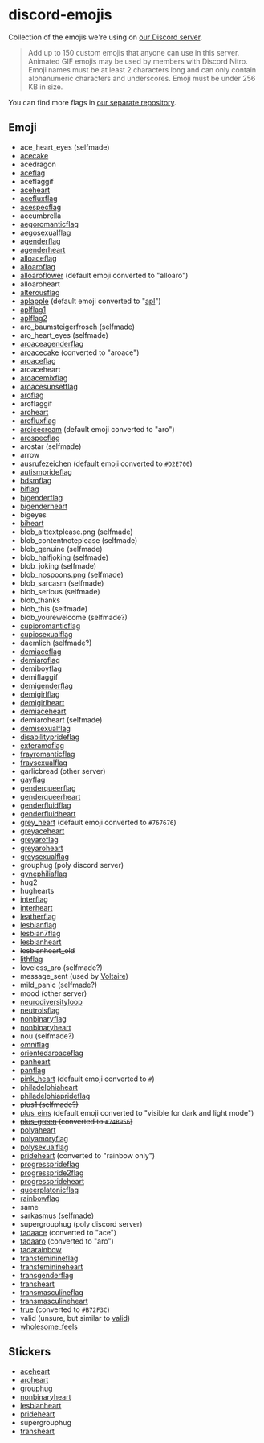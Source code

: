 # discord-emojis

Collection of the emojis we're using on [our Discord
server][aspecgerman].

> Add up to 150 custom emojis that anyone can use in this server.
> Animated GIF emojis may be used by members with Discord Nitro. Emoji
> names must be at least 2 characters long and can only contain
> alphanumeric characters and underscores. Emoji must be under 256 KB in
> size.

You can find more flags in [our separate
repository](https://github.com/aspec-german/pride-emoji-flags/).

## Emoji

* ace_heart_eyes (selfmade)
* [acecake](https://www.deviantart.com/galadnilien/art/Ace-Cake-528372645)
* acedragon
* [aceflag](https://github.com/aspec-german/pride-emoji-flags/blob/main/png/ace-flag.png)
* aceflaggif
* [aceheart](https://emoji.gg/emoji/4863-asexual)
* [acefluxflag](https://github.com/aspec-german/pride-emoji-flags/blob/main/png/aceflux-flag.png)
* [acespecflag](https://github.com/aspec-german/pride-emoji-flags/blob/main/png/acespec-flag.png)
* aceumbrella
* [aegoromanticflag](https://github.com/aspec-german/pride-emoji-flags/blob/main/png/aegoromantic-flag.png)
* [aegosexualflag](https://github.com/aspec-german/pride-emoji-flags/blob/main/png/aegosexual-flag.png)
* [agenderflag](https://github.com/aspec-german/pride-emoji-flags/blob/main/png/agender-flag.png)
* [agenderheart](https://emoji.gg/emoji/4493_agender_pride_heart)
* [alloaceflag](https://github.com/aspec-german/pride-emoji-flags/blob/main/png/alloace-flag.png)
* [alloaroflag](https://github.com/aspec-german/pride-emoji-flags/blob/main/png/alloaro-flag.png)
* [alloaroflower](https://discord.com/assets/b8126c857aacaf1d7226fa5505b5f5cb.svg)
  (default emoji converted to "alloaro")
* alloaroheart
* [alterousflag](https://github.com/aspec-german/pride-emoji-flags/blob/main/png/alterous-flag.png)
* [aplapple](https://discord.com/assets/a77e46deee7127d2b85e271f0d5b738a.svg)
  (default emoji converted to
  "[apl](https://github.com/aspec-german/pride-emoji-flags/blob/main/png/apl-flag1.png)")
* [aplflag1](https://github.com/aspec-german/pride-emoji-flags/blob/main/png/apl-flag1.png)
* [aplflag2](https://github.com/aspec-german/pride-emoji-flags/blob/main/png/apl-flag2.png)
* aro_baumsteigerfrosch (selfmade)
* aro_heart_eyes (selfmade)
* [aroaceagenderflag](https://github.com/aspec-german/pride-emoji-flags/blob/main/png/aroaceagender-flag.png)
* [aroacecake](https://www.deviantart.com/galadnilien/art/Ace-Cake-528372645)
  (converted to "aroace")
* [aroaceflag](https://github.com/aspec-german/pride-emoji-flags/blob/main/png/aroace-flag.png)
* aroaceheart
* [aroacemixflag](https://github.com/aspec-german/pride-emoji-flags/blob/main/png/aroace-mix-flag.png)
* [aroacesunsetflag](https://github.com/aspec-german/pride-emoji-flags/blob/main/png/aroace-sunset-flag.png)
* [aroflag](https://github.com/aspec-german/pride-emoji-flags/blob/main/png/aro-flag.png)
* aroflaggif
* [aroheart](https://emoji.gg/emoji/5633-aromantic)
* [arofluxflag](https://github.com/aspec-german/pride-emoji-flags/blob/main/png/aroflux-flag.png)
* [aroicecream](https://discord.com/assets/52bfdf64e0f7355d16780ff7187f9a1a.svg)
  (default emoji converted to "aro")
* [arospecflag](https://github.com/aspec-german/pride-emoji-flags/blob/main/png/arospec-flag.png)
* arostar (selfmade)
* arrow
* [ausrufezeichen](https://discord.com/assets/4467f392af6cb1ad2acd20ae416a69ab.svg)
  (default emoji converted to `#D2E700`)
* [autismprideflag](https://github.com/aspec-german/pride-emoji-flags/blob/main/png/autismpride-flag.png)
* [bdsmflag](https://github.com/aspec-german/pride-emoji-flags/blob/main/png/bdsm-flag.png)
* [biflag](https://github.com/aspec-german/pride-emoji-flags/blob/main/png/bi-flag.png)
* [bigenderflag](https://github.com/aspec-german/pride-emoji-flags/blob/main/png/bigender-flag.png)
* [bigenderheart](https://emoji.gg/emoji/5311_bigender_pride_heart)
* bigeyes
* [biheart](https://emoji.gg/emoji/9117_bi_flag_heart)
* blob_alttextplease.png (selfmade)
* blob_contentnoteplease (selfmade)
* blob_genuine (selfmade)
* blob_halfjoking (selfmade)
* blob_joking (selfmade)
* blob_nospoons.png (selfmade)
* blob_sarcasm (selfmade)
* blob_serious (selfmade)
* blob_thanks
* blob_this (selfmade)
* blob_yourewelcome (selfmade?)
* [cupioromanticflag](https://github.com/aspec-german/pride-emoji-flags/blob/main/png/cupioromantic-flag.png)
* [cupiosexualflag](https://github.com/aspec-german/pride-emoji-flags/blob/main/png/cupiosexual-flag.png)
* daemlich (selfmade?)
* [demiaceflag](https://github.com/aspec-german/pride-emoji-flags/blob/main/png/demisexual-flag.png)
* [demiaroflag](https://github.com/aspec-german/pride-emoji-flags/blob/main/png/demiaro-flag.png)
* [demiboyflag](https://github.com/aspec-german/pride-emoji-flags/blob/main/png/demiboy-flag.png)
* demiflaggif
* [demigenderflag](https://github.com/aspec-german/pride-emoji-flags/blob/main/png/demigender-flag.png)
* [demigirlflag](https://github.com/aspec-german/pride-emoji-flags/blob/main/png/demigirl-flag.png)
* [demigirlheart](https://emoji.gg/emoji/9676_demigirl_pride_heart)
* [demiaceheart](https://emoji.gg/emoji/7319_demisexual_pride_heart)
* demiaroheart (selfmade)
* [demisexualflag](https://github.com/aspec-german/pride-emoji-flags/blob/main/png/demisexual-flag.png)
* [disabilityprideflag](https://github.com/aspec-german/pride-emoji-flags/blob/main/png/disability-pride-flag.png)
* [exteramoflag](https://github.com/aspec-german/pride-emoji-flags/blob/main/png/exteramo-flag.png)
* [frayromanticflag](https://github.com/aspec-german/pride-emoji-flags/blob/main/png/frayromantic-flag.png)
* [fraysexualflag](https://github.com/aspec-german/pride-emoji-flags/blob/main/png/fraysexual-flag.png)
* garlicbread (other server)
* [gayflag](https://github.com/aspec-german/pride-emoji-flags/blob/main/png/gay-flag.png)
* [genderqueerflag](https://github.com/aspec-german/pride-emoji-flags/blob/main/png/gender-queer-flag.png)
* [genderqueerheart](https://emoji.gg/emoji/4360_genderqueer_pride_flag)
* [genderfluidflag](https://github.com/aspec-german/pride-emoji-flags/blob/main/png/gender-fluid-flag.png)
* [genderfluidheart](https://emoji.gg/emoji/5176_genderfluid_pride_heart)
* [grey_heart](https://discord.com/assets/35221463e22cf68c28b23b6479a43613.svg)
  (default emoji converted to `#767676`)
* [greyaceheart](https://emoji.gg/emoji/6249_gray_ace_pride_heart)
* [greyaroflag](https://github.com/aspec-german/pride-emoji-flags/blob/main/png/greyaro-flag.png)
* [greyaroheart](https://emoji.gg/emoji/7587_gray_aro_pride_heart)
* [greysexualflag](https://github.com/aspec-german/pride-emoji-flags/blob/main/png/greysexual-flag.png)
* grouphug (poly discord server)
* [gynephiliaflag](https://github.com/aspec-german/pride-emoji-flags/blob/main/png/gynephilia-flag.png)
* hug2
* hughearts
* [interflag](https://github.com/aspec-german/pride-emoji-flags/blob/main/png/intersex-flag.png)
* [interheart](https://emoji.gg/emoji/4869_intersex_pride_sparkle_heart)
* [leatherflag](https://github.com/aspec-german/pride-emoji-flags/blob/main/png/leather-flag.png)
* [lesbianflag](https://github.com/aspec-german/pride-emoji-flags/blob/main/png/lesbian-flag.png)
* [lesbian7flag](https://github.com/aspec-german/pride-emoji-flags/blob/main/png/lesbian-7-flag.png)
* [lesbianheart](https://emoji.gg/emoji/4863-lesbian)
* ~~lesbianheart_old~~
* [lithflag](https://github.com/aspec-german/pride-emoji-flags/blob/main/png/lith-flag.png)
* loveless_aro (selfmade?)
* message_sent (used by [Voltaire](https://nminchow.github.io/VoltaireWeb/))
* mild_panic (selfmade?)
* mood (other server)
* [neurodiversityloop](https://commons.wikimedia.org/wiki/File:Autism_spectrum_infinity_awareness_symbol.svg)
* [neutroisflag](https://github.com/aspec-german/pride-emoji-flags/blob/main/png/neutrois-flag.png)
* [nonbinaryflag](https://github.com/aspec-german/pride-emoji-flags/blob/main/png/nonbinary-flag.png)
* [nonbinaryheart](https://emoji.gg/emoji/5633-nonbinary)
* nou (selfmade?)
* [omniflag](https://github.com/aspec-german/pride-emoji-flags/blob/main/png/omni-flag.png)
* [orientedaroaceflag](https://github.com/aspec-german/pride-emoji-flags/blob/main/png/oriented-aroace-flag.png)
* [panheart](https://emoji.gg/emoji/3291-pansexual)
* [panflag](https://github.com/aspec-german/pride-emoji-flags/blob/main/png/pan-flag.png)
* [pink_heart](https://discord.com/assets/35221463e22cf68c28b23b6479a43613.svg)
  (default emoji converted to `#`)
* [philadelphiaheart](https://emoji.gg/emoji/5674_gay_pride_flag_heart)
* [philadelphiaprideflag](https://github.com/aspec-german/pride-emoji-flags/blob/main/png/philadelphia-pride-flag.png)
* ~~plus1 (selfmade?)~~
* [plus_eins](https://discord.com/assets/9a43e631d506ae4818ecefc825dc02ad.svg)
  (default emoji converted to "visible for dark and light mode")
* ~~[plus_green](https://cdn.pixabay.com/photo/2014/04/02/10/55/plus-304947_640.png)
  (converted to `#74B956`)~~
* [polyaheart](https://emoji.gg/emoji/1988_poly_pride_heart)
* [polyamoryflag](https://github.com/aspec-german/pride-emoji-flags/blob/main/png/polyamory-flag.png)
* [polysexualflag](https://github.com/aspec-german/pride-emoji-flags/blob/main/png/polysexual-flag.png)
* [prideheart](https://emoji.gg/emoji/5633-lgbt) (converted to "rainbow only")
* [progressprideflag](https://github.com/aspec-german/pride-emoji-flags/blob/main/png/progresspride-flag.png)
* [progresspride2flag](https://github.com/aspec-german/pride-emoji-flags/blob/main/png/progresspride2-flag.png)
* [progressprideheart](https://emoji.gg/emoji/5633-lgbt)
* [queerplatonicflag](https://github.com/aspec-german/pride-emoji-flags/blob/main/png/queerplatonic-flag.png)
* [rainbowflag](https://github.com/aspec-german/pride-emoji-flags/blob/main/png/pride-flag.png)
* same
* sarkasmus (selfmade)
* supergrouphug (poly discord server)
* [tadaace](https://emoji.gg/emoji/6627-gay-tada) (converted to "ace")
* [tadaaro](https://emoji.gg/emoji/6627-gay-tada) (converted to "aro")
* [tadarainbow](https://emoji.gg/emoji/6627-gay-tada)
* [transfeminineflag](https://github.com/aspec-german/pride-emoji-flags/blob/main/png/transfeminine-flag.png)
* [transfeminineheart](https://emoji.gg/emoji/1678_transfeminine_pride_heart)
* [transgenderflag](https://github.com/aspec-german/pride-emoji-flags/blob/main/png/transgender-flag.png)
* [transheart](https://emoji.gg/emoji/7551-trans)
* [transmasculineflag](https://github.com/aspec-german/pride-emoji-flags/blob/main/png/transmasculine-flag.png)
* [transmasculineheart](https://emoji.gg/emoji/7230_transmasculine_pride_heart)
* [true](https://emoji.gg/emoji/100True) (converted to `#B72F3C`)
* valid (unsure, but similar to [valid](https://emoji.gg/emoji/9153_valid))
* [wholesome_feels](https://emoji.gg/emoji/6006_WholesomeFeels)

## Stickers

* [aceheart](https://emoji.gg/emoji/4863-asexual)
* [aroheart](https://emoji.gg/emoji/5633-aromantic)
* grouphug
* [nonbinaryheart](https://emoji.gg/emoji/5633-nonbinary)
* [lesbianheart](https://emoji.gg/emoji/4863-lesbian)
* [prideheart](https://emoji.gg/emoji/5633-lgbt)
* supergrouphug
* [transheart](https://emoji.gg/emoji/7551-trans)

[aspecgerman]: https://aspecgerman.de
